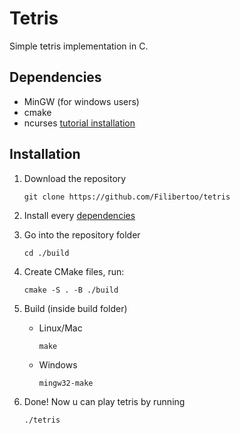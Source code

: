 # Tetris
Simple tetris implementation in C.

## Dependencies
* MinGW (for windows users)
* cmake
* ncurses [tutorial installation](https://e-l.unifi.it/pluginfile.php/805205/mod_resource/content/0/ncurses%20installation%20-%20en.pdf)

## Installation
1. Download the repository

    ```
    git clone https://github.com/Filibertoo/tetris
    ```
2. Install every [dependencies](#dependencies)
3. Go into the repository folder

    ```
    cd ./build
    ```
4. Create CMake files, run:

    ```
    cmake -S . -B ./build
    ```
5. Build (inside build folder)

    * Linux/Mac

        ```
        make
        ```

    * Windows

        ```
        mingw32-make
        ```
6. Done! Now u can play tetris by running 
    ```
    ./tetris
    ```